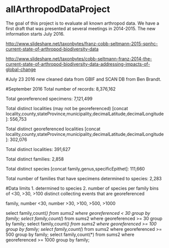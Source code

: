 # allArthropodDataProject

The goal of this project is to evaluate all known arthropod data. We have a first draft that was presented at several meetings in 2014-2015. The new information starts July 2016. 

http://www.slideshare.net/taxonbytes/franz-cobb-seltmann-2015-spnhc-current-state-of-arthropod-biodiversity-data

http://www.slideshare.net/taxonbytes/cobb-seltmann-franz-2014-the-current-state-of-arthropod-biodiversity-data-addressing-impacts-of-global-change

#July 23 2016
new cleaned data from GBIF and SCAN DB from Ben Brandt.

#September 2016
Total number of records: 8,376,162

Total georeferenced specimens: 7,121,499

Total distinct localities (may not be georeferenced) [concat locality,county,stateProvince,municipality,decimalLatitude,decimalLongitude]: 556,753

Total distinct georeferenced localities [concat locality,county,stateProvince,municipality,decimalLatitude,decimalLongitude]: 302,076

Total distinct localities: 391,627

Total distinct families: 2,858

Total distinct species [concat family,genus,specificEpithet]: 111,660

Total number of families that have specimens determined to species: 2,283


#Data limits
	1. determined to species
	2. number of species per family bins of <30, >30, >100 distinct collecting events that are georeferenced

family, number <30, number >30, >100, >500, >1000

select family,count(*) from sums2 where georeferenced < 30 group by family;
select family,count(*) from sums2 where georeferenced >= 30 group by family;
select family,count(*) from sums2 where georeferenced >= 100 group by family;
select family,count(*) from sums2 where georeferenced >= 500 group by family;
select family,count(*) from sums2 where georeferenced >= 1000 group by family;

